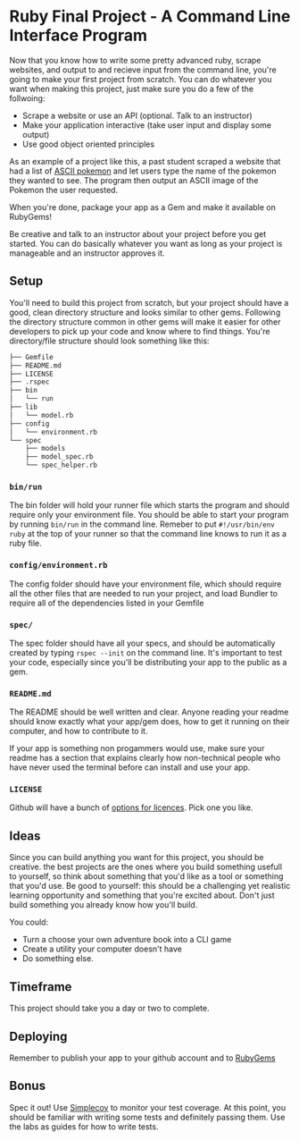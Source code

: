 # Ruby Final Project - A Command Line Interface Program

Now that you know how to write some pretty advanced ruby, scrape websites, and output to and recieve input from the command line, you're going to make your first project from scratch. You can do whatever you want when making this project, just make sure you do a few of the follwoing:

* Scrape a website or use an API (optional. Talk to an instructor)
* Make your application interactive (take user input and display some output)
* Use good object oriented principles 

As an example of a project like this, a past student scraped a website that had a list of [ASCII pokemon](http://ascii.co.uk/art/pokemon) and let users type the name of the pokemon they wanted to see. The program then output an ASCII image of the Pokemon the user requested.

When you're done, package your app as a Gem and make it available on RubyGems! 

Be creative and talk to an instructor about your project before you get started. You can do basically whatever you want as long as your project is manageable and an instructor approves it. 

## Setup

You'll need to build this project from scratch, but your project should have a good, clean directory structure and looks similar to other gems. Following the directory structure common in other gems will make it easier for other developers to pick up your code and know where to find things. You're directory/file structure should look something like this:

```bash
├── Gemfile
├── README.md
├── LICENSE
├── .rspec
├── bin
│   └── run
├── lib
│   └── model.rb
├── config
│   └── environment.rb
└── spec
    ├── models
    ├── model_spec.rb
    └── spec_helper.rb
```

### `bin/run`
The bin folder will hold your runner file which starts the program and should require only your environment file. You should be able to start your program by running `bin/run` in the command line. Remeber to put `#!/usr/bin/env ruby` at the top of your runner so that the command line knows to run it as a ruby file.

### `config/environment.rb`
The config folder should have your environment file, which should require all the other files that are needed to run your project, and load Bundler to require all of the dependencies listed in your Gemfile

### `spec/`
The spec folder should have all your specs, and should be automatically created by typing `rspec --init` on the command line. It's important to test your code, especially since you'll be distributing your app to the public as a gem.

### `README.md`
The README should be well written and clear. Anyone reading your readme should know exactly what your app/gem does, how to get it running on their computer, and how to contribute to it. 

If your app is something non progammers would use, make sure your readme has a section that explains clearly how non-technical people who have never used the terminal before can install and use your app.

### `LICENSE`
Github will have a bunch of [options for licences](http://choosealicense.com). Pick one you like. 

## Ideas

Since you can build anything you want for this project, you should be creative. the best projects are the ones where you build something usefull to yourself, so think about something that you'd like as a tool or something that you'd use. Be good to yourself: this should be a challenging yet realistic learning opportunity and something that you're excited about. Don't just build something you already know how you'll build. 

You could:
* Turn a choose your own adventure book into a CLI game
* Create a utility your computer doesn't have
* Do something else. 

## Timeframe

This project should take you a day or two to complete. 

## Deploying

Remember to publish your app to your github account and to [RubyGems](https://rubygems.org)

## Bonus

Spec it out! Use [Simplecov](https://github.com/colszowka/simplecov) to monitor your test coverage. At this point, you should be familiar with writing some tests and definitely passing them. Use the labs as guides for how to write tests.
